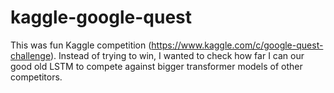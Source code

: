 # kaggle-google-quest

This was fun Kaggle competition (https://www.kaggle.com/c/google-quest-challenge). 
Instead of trying to win, I wanted to check how far I can our good old LSTM to compete
against bigger transformer models of other competitors.
